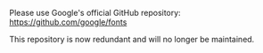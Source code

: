 Please use Google's official GitHub repository: https://github.com/google/fonts

This repository is now redundant and will no longer be maintained.

